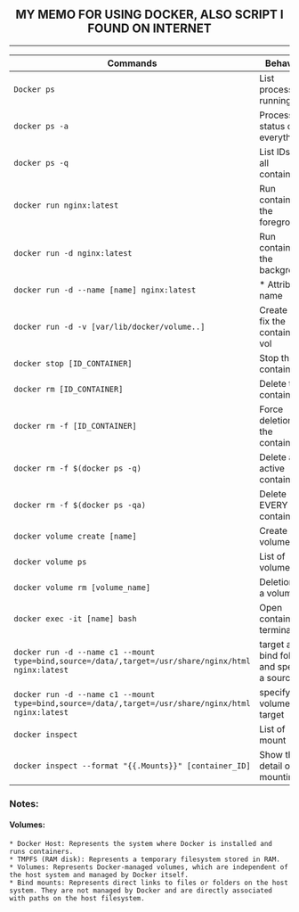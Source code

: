 <h2 align = "center"> MY MEMO FOR USING DOCKER, ALSO SCRIPT I FOUND ON INTERNET</h2>
<hr>

|          Commands                             | Behavior                            |
|---------------------------------------------  |------------------------------------ |
| `Docker ps`                                   | List processes running              |
| `docker ps -a`                                | Process status of everything        |
| `docker ps -q`                                | List IDs of all containers          |
| `docker run nginx:latest`                     | Run container in the foreground     |
| `docker run -d nginx:latest`                  | Run container in the background     |
| `docker run -d --name [name] nginx:latest`    | * Attribute name                    |
| `docker run -d -v [var/lib/docker/volume..]`  | Create and fix the container in vol | 
| `docker stop [ID_CONTAINER]`                  | Stop the container                  |
| `docker rm [ID_CONTAINER]`                    | Delete the container                |
| `docker rm -f [ID_CONTAINER]`                 | Force deletion of the container     |
| `docker rm -f $(docker ps -q)`                | Delete all active containers        |
| `docker rm -f $(docker ps -qa)`               | Delete EVERY container              |
| `docker volume create [name]`                 | Create volume                       |
| `docker volume ps`                            | List of volumes                     |
| `docker volume rm [volume_name]`              | Deletion of a volume                |
| `docker exec -it [name] bash`                 | Open container terminal             |
| `docker run -d --name c1 --mount type=bind,source=/data/,target=/usr/share/nginx/html nginx:latest` | target a bind folder and specify a source |
| `docker run -d --name c1 --mount type=bind,source=/data/,target=/usr/share/nginx/html nginx:latest` | specify a volume target
| `docker inspect`                              | List of mount                       |
| `docker inspect --format "{{.Mounts}}" [container_ID]`| Show the detail of mounting |

### Notes: 

#### Volumes:
    * Docker Host: Represents the system where Docker is installed and runs containers.
    * TMPFS (RAM disk): Represents a temporary filesystem stored in RAM.
    * Volumes: Represents Docker-managed volumes, which are independent of the host system and managed by Docker itself.
    * Bind mounts: Represents direct links to files or folders on the host system. They are not managed by Docker and are directly associated with paths on the host filesystem.


